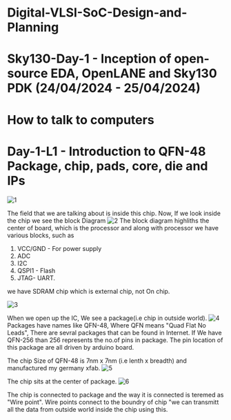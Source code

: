 # Digital-VLSI-SoC-Design-and-Planning
# Sky130-Day-1 - Inception of open-source EDA, OpenLANE and Sky130 PDK (24/04/2024 - 25/04/2024)
# How to talk to computers
# Day-1-L1 - Introduction to QFN-48 Package, chip, pads, core, die and IPs
![1](https://github.com/muk3shb/Digital-VLSI-SoC-Design-and-Planning/assets/71267630/6d0e847e-ccca-4321-b861-dd0b68bc331a)

The field that we are talking about is inside this chip.
Now, If we look inside the chip we see the block Diagram
![2](https://github.com/muk3shb/Digital-VLSI-SoC-Design-and-Planning/assets/71267630/1b2ea9d2-dee8-4beb-9fd1-66dba3711acd)
The block diagram highliths the center of board, which is the processor and along with processor we have various blocks, such as
  1. VCC/GND -  For power supply
  2. ADC
  3. I2C
  4. QSPI1 - Flash
  5. JTAG- UART.

we have SDRAM chip which is external chip, not On chip.

![3](https://github.com/muk3shb/Digital-VLSI-SoC-Design-and-Planning/assets/71267630/b90f96d7-43b6-48cf-9c94-29c84cfe746e)

When we open up the IC, We see a package(i.e chip in outside world).
![4](https://github.com/muk3shb/Digital-VLSI-SoC-Design-and-Planning/assets/71267630/5d7be4ad-38a8-4250-bae3-069afea13e86)
Packages have names like  QFN-48, Where QFN means "Quad Flat No Leads", There are sevral packages that can be found in Internet.
If We have QFN-256 than 256 represents the no.of pins in package.
The pin  location of this package are all driven by arduino board. 

The chip Size of QFN-48 is 7nm x 7nm (i.e lenth x breadth) and  manufactured my germany xfab. 
![5](https://github.com/muk3shb/Digital-VLSI-SoC-Design-and-Planning/assets/71267630/6573b1d8-ebe6-41c1-ba73-e90078910dcf)

The chip sits at the center of package.
![6](https://github.com/muk3shb/Digital-VLSI-SoC-Design-and-Planning/assets/71267630/e508c742-b532-4d04-a535-62658561c67e)

The chip is connected to package and the way it is connected is teremed as "Wire point".
Wire points connect to the boundry of chip "we can transmitt all the data from outside world inside the chip using this.
 	   
